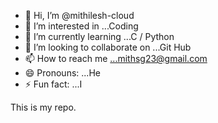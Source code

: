 - 👋 Hi, I’m @mithilesh-cloud
- 👀 I’m interested in ...Coding
- 🌱 I’m currently learning ...C / Python
- 💞️ I’m looking to collaborate on ...Git Hub
- 📫 How to reach me ...mithsg23@gmail.com
- 😄 Pronouns: ...He
- ⚡ Fun fact: ...I 

<!---
mithilesh-cloud/mithilesh-cloud is a ✨ special ✨ repository because its `README.md` (this file) appears on your GitHub profile.
You can click the Preview link to take a look at your changes.
--->
This is my repo.
